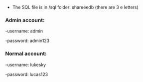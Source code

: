 * The SQL file is in /sql folder: shareeedb (there are 3 e letters)

### Admin account:

-username: admin

-password: admin123


### Normal account:

-username: lukesky

-password: lucas123
